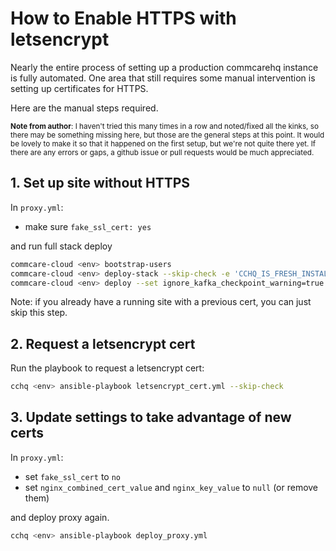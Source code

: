 # How to Enable HTTPS with letsencrypt

Nearly the entire process of setting up a production commcarehq instance
is fully automated. One area that still requires some manual intervention
is setting up certificates for HTTPS.

Here are the manual steps required.

<small>**Note from author**: I haven't tried this many times in a row and noted/fixed all the kinks,
so there may be something missing here,
but those are the general steps at this point.
It would be lovely to make it so that it happened on the first setup,
but we're not quite there yet.
If there are any errors or gaps, a github issue or pull requests
would be much appreciated.</small>

## 1. Set up site without HTTPS

In `proxy.yml`:
- make sure `fake_ssl_cert: yes`

and run full stack deploy

```bash
commcare-cloud <env> bootstrap-users
commcare-cloud <env> deploy-stack --skip-check -e 'CCHQ_IS_FRESH_INSTALL=1'
commcare-cloud <env> deploy --set ignore_kafka_checkpoint_warning=true
```

Note: if you already have a running site with a previous cert,
you can just skip this step.

## 2. Request a letsencrypt cert

Run the playbook to request a letsencrypt cert:
```bash
cchq <env> ansible-playbook letsencrypt_cert.yml --skip-check
```

## 3. Update settings to take advantage of new certs

In `proxy.yml`:
- set `fake_ssl_cert` to `no`
- set `nginx_combined_cert_value` and `nginx_key_value` to `null`
  (or remove them)

and deploy proxy again.

```bash
cchq <env> ansible-playbook deploy_proxy.yml 
```
